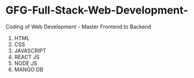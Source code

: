 # GFG-Full-Stack-Web-Development-
Coding of Web Development - Master Frontend to Backend

1. HTML
2. CSS
3. JAVASCRIPT
4. REACT JS
5. NODE JS
6. MANGO DB
